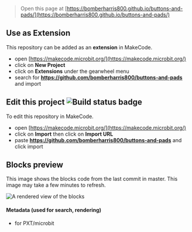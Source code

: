 
> Open this page at [https://bomberharris800.github.io/buttons-and-pads/](https://bomberharris800.github.io/buttons-and-pads/)

## Use as Extension

This repository can be added as an **extension** in MakeCode.

* open [https://makecode.microbit.org/](https://makecode.microbit.org/)
* click on **New Project**
* click on **Extensions** under the gearwheel menu
* search for **https://github.com/bomberharris800/buttons-and-pads** and import

## Edit this project ![Build status badge](https://github.com/bomberharris800/buttons-and-pads/workflows/MakeCode/badge.svg)

To edit this repository in MakeCode.

* open [https://makecode.microbit.org/](https://makecode.microbit.org/)
* click on **Import** then click on **Import URL**
* paste **https://github.com/bomberharris800/buttons-and-pads** and click import

## Blocks preview

This image shows the blocks code from the last commit in master.
This image may take a few minutes to refresh.

![A rendered view of the blocks](https://github.com/bomberharris800/buttons-and-pads/raw/master/.github/makecode/blocks.png)

#### Metadata (used for search, rendering)

* for PXT/microbit
<script src="https://makecode.com/gh-pages-embed.js"></script><script>makeCodeRender("{{ site.makecode.home_url }}", "{{ site.github.owner_name }}/{{ site.github.repository_name }}");</script>
